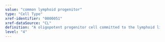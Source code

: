 ```yaml
---
value: "common lymphoid progenitor"
type: "Cell Type"
xref-identifier: "0000051"
xref-dataSource: "CL"
definition: "A oligopotent progenitor cell committed to the lymphoid lineage.|CLP are CD7-positive, CD10-positive, CD19-negative, CD34-positive, CD45RA-positive, CD79a-negative, CD127-positive, AA4.1-positive, RAG-negative, Sca-1-low, sIgM-negative, sIgD-negative, TdT-negative, Vpre-B-negative, and pre-BCR-negative. Expression of transcription factors include E2A-positive, EBF-positive, Ikaros-negative, PU.1-negative, and Pax5-negative."
level: "4"
---
```

